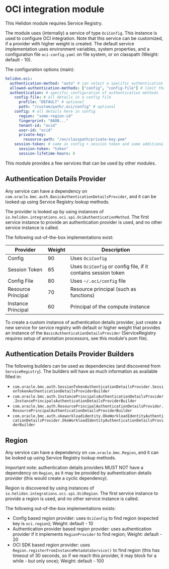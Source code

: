 # OCI integration module

This Helidon module requires Service Registry.

The module uses (internally) a service of type `OciConfig`. This instance is used to configure OCI integration.
Note that this service can be customized, if a provider with higher weight is created.
The default service implementation uses environment variables, system properties, and a configuration file `oci-config.yaml` on file system, or on classpath (Weight: default - 10). 

The configuration options (main):
```yaml
helidon.oci:
  authentication-method: "auto" # can select a specific authentication method to use, use auto to choose from available
  allowed-authentication-methods: ["config", "config-file"] # limit the list of authentication methods to try with auto
  authentication: # specific configuration of authentication methods
    config-file: # all details in a config file
      profile: "DEFAULT" # optional
      path: "/custom/path/.oci/config" # optional
    config: # all details here in config
      region: "some-region-id"
      fingerprint: "0A0B..."
      tenant-id: "ocid"
      user-id: "ocid"
      private-key:
        resource-path: "/on/classpath/private-key.pem"      
    session-token: # same as config + session token and some additional configuration
      session-token: "token"
      session-lifetime-hours: 8
```

This module provides a few services that can be used by other modules.

## Authentication Details Provider

Any service can have a dependency on `com.oracle.bmc.auth.BasicAuthenticationDetailsProvider`, and it can be
looked up using Service Registry lookup methods.

The provider is looked up by using instances of `io.helidon.integrations.oci.spi.OciAuthenticationMethod`. The first service instance to provide an authentication provider is used, and no other service instance is called.

The following out-of-the-box implementations exist:

| Provider           | Weight | Description                                                   |
|--------------------|--------|---------------------------------------------------------------|
| Config             | 90     | Uses `OciConfig`                                              |
| Session Token      | 85     | Uses `OciConfig` or config file, if it contains session token |
| Config File        | 80     | Uses `~/.oci/config` file                                     |
| Resource Principal | 70     | Resource principal (such as functions)                        |
| Instance Principal | 60     | Principal of the compute instance                             | 

To create a custom instance of authentication details provider, just create a new service for service registry
with default or higher weight that provides an instance of the `BasicAuthenticationDetailsProvider` 
(ServiceRegistry requires setup of annotation processors, see this module's pom file).

## Authentication Details Provider Builders

The following builders can be used as dependencies (and discovered from `ServiceRegistry`). The builders will have as much
information as available filled in:

- `com.oracle.bmc.auth.SessionTokenAuthenticationDetailsProvider.SessionTokenAuthenticationDetailsProviderBuilder`
- `com.oracle.bmc.auth.InstancePrincipalsAuthenticationDetailsProvider.InstancePrincipalsAuthenticationDetailsProviderBuilder`
- `com.oracle.bmc.auth.ResourcePrincipalAuthenticationDetailsProvider.ResourcePrincipalAuthenticationDetailsProviderBuilder`
- `com.oracle.bmc.auth.okeworkloadidentity.OkeWorkloadIdentityAuthenticationDetailsProvider.OkeWorkloadIdentityAuthenticationDetailsProviderBuilder` 

## Region

Any service can have a dependency on `com.oracle.bmc.Region`, and it can be looked up using Service Registry
lookup methods.

Important note: authentication details providers MUST NOT have a dependency on `Region`, as it may be provided by authentication
details provider (this would create a cyclic dependency).

Region is discovered by using instances of `io.helidon.integrations.oci.spi.OciRegion`. The first service instance to provide a
region is used, and no other service instance is called.

The following out-of-the-box implementations exists:

- Config based region provider: uses `OciConfig` to find region (expected key is `oci.region`); Weight: default - 10
- Authentication provider based region provider: uses authentication provider if it implements `RegionProvider` to find region; Weight: default - 20
- OCI SDK based region provider: uses `Region.registerFromInstanceMetadataService()` to find region (this has timeout of 30
  seconds, so if we reach this provider, it may block for a while - but only once); Weight: default - 100

